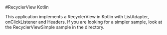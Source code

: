 #RecyclerView Kotlin

This application implements a RecyclerView in Kotlin with ListAdapter, onClickListener 
and Headers. If you are looking for a simpler sample, look at the RecyclerViewSimple sample
in the directory.